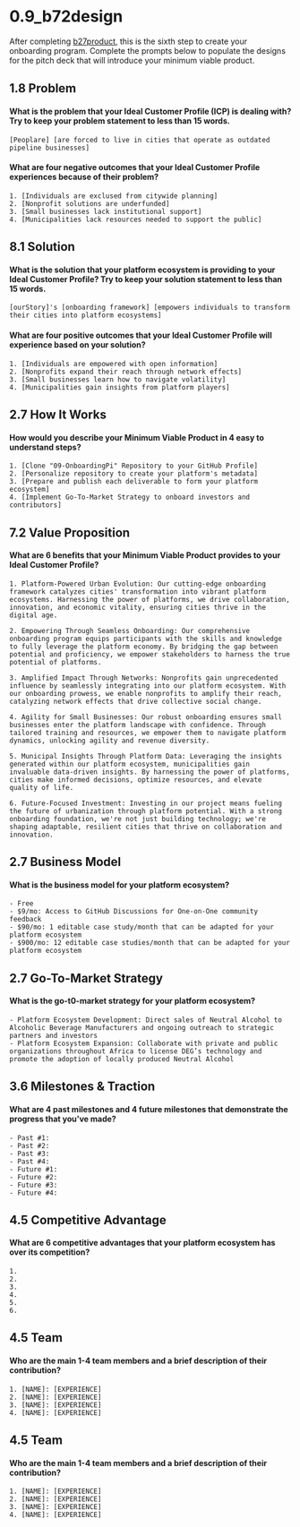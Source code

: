 # 0.9_b72design
After completing [b27product](b27product.md), this is the sixth step to create your onboarding program. Complete the prompts below to populate the designs for the pitch deck that will introduce your minimum viable product.

## 1.8 Problem

#### What is the problem that your Ideal Customer Profile (ICP) is dealing with? Try to keep your problem statement to less than 15 words.
```
[Peoplare] [are forced to live in cities that operate as outdated pipeline businesses] 
```

#### What are four negative outcomes that your Ideal Customer Profile experiences because of their problem?
```
1. [Individuals are exclused from citywide planning]
2. [Nonprofit solutions are underfunded]
3. [Small businesses lack institutional support]
4. [Municipalities lack resources needed to support the public]
```

## 8.1 Solution

#### What is the solution that your platform ecosystem is providing to your Ideal Customer Profile? Try to keep your solution statement to less than 15 words.
```
[ourStory]'s [onboarding framework] [empowers individuals to transform their cities into platform ecosystems]
```

#### What are four positive outcomes that your Ideal Customer Profile will experience based on your solution?
```
1. [Individuals are empowered with open information]
2. [Nonprofits expand their reach through network effects]
3. [Small businesses learn how to navigate volatility]
4. [Municipalities gain insights from platform players]
```

## 2.7 How It Works

#### How would you describe your Minimum Viable Product in 4 easy to understand steps?
```
1. [Clone "09-OnboardingPi" Repository to your GitHub Profile]
2. [Personalize repository to create your platform's metadata]
3. [Prepare and publish each deliverable to form your platform ecosystem]
4. [Implement Go-To-Market Strategy to onboard investors and contributors]
```

## 7.2 Value Proposition

#### What are 6 benefits that your Minimum Viable Product provides to your Ideal Customer Profile?
```
1. Platform-Powered Urban Evolution: Our cutting-edge onboarding framework catalyzes cities' transformation into vibrant platform ecosystems. Harnessing the power of platforms, we drive collaboration, innovation, and economic vitality, ensuring cities thrive in the digital age.

2. Empowering Through Seamless Onboarding: Our comprehensive onboarding program equips participants with the skills and knowledge to fully leverage the platform economy. By bridging the gap between potential and proficiency, we empower stakeholders to harness the true potential of platforms.

3. Amplified Impact Through Networks: Nonprofits gain unprecedented influence by seamlessly integrating into our platform ecosystem. With our onboarding prowess, we enable nonprofits to amplify their reach, catalyzing network effects that drive collective social change.

4. Agility for Small Businesses: Our robust onboarding ensures small businesses enter the platform landscape with confidence. Through tailored training and resources, we empower them to navigate platform dynamics, unlocking agility and revenue diversity.

5. Municipal Insights Through Platform Data: Leveraging the insights generated within our platform ecosystem, municipalities gain invaluable data-driven insights. By harnessing the power of platforms, cities make informed decisions, optimize resources, and elevate quality of life.

6. Future-Focused Investment: Investing in our project means fueling the future of urbanization through platform potential. With a strong onboarding foundation, we're not just building technology; we're shaping adaptable, resilient cities that thrive on collaboration and innovation.
```

## 2.7 Business Model

#### What is the business model for your platform ecosystem?
```
- Free
- $9/mo: Access to GitHub Discussions for One-on-One community feedback
- $90/mo: 1 editable case study/month that can be adapted for your platform ecosystem
- $900/mo: 12 editable case studies/month that can be adapted for your platform ecosystem
```

## 2.7 Go-To-Market Strategy

#### What is the go-t0-market strategy for your platform ecosystem?
```
- Platform Ecosystem Development: Direct sales of Neutral Alcohol to Alcoholic Beverage Manufacturers and ongoing outreach to strategic partners and investors
- Platform Ecosystem Expansion: Collaborate with private and public organizations throughout Africa to license DEG’s technology and promote the adoption of locally produced Neutral Alcohol
```

## 3.6 Milestones & Traction

#### What are 4 past milestones and 4 future milestones that demonstrate the progress that you've made?
```
- Past #1: 
- Past #2: 
- Past #3: 
- Past #4: 
- Future #1: 
- Future #2: 
- Future #3: 
- Future #4: 
```

## 4.5 Competitive Advantage

#### What are 6 competitive advantages that your platform ecosystem has over its competition?
```
1.
2.
3.
4.
5.
6. 
```

## 4.5 Team

#### Who are the main 1-4 team members and a brief description of their contribution?
```
1. [NAME]: [EXPERIENCE]
2. [NAME]: [EXPERIENCE]
3. [NAME]: [EXPERIENCE]
4. [NAME]: [EXPERIENCE]
```

## 4.5 Team

#### Who are the main 1-4 team members and a brief description of their contribution?
```
1. [NAME]: [EXPERIENCE]
2. [NAME]: [EXPERIENCE]
3. [NAME]: [EXPERIENCE]
4. [NAME]: [EXPERIENCE]
```
